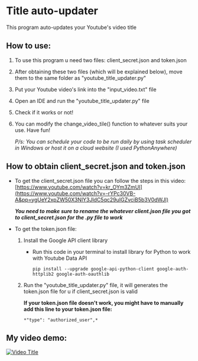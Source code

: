 # Title auto-updater

This program auto-updates your Youtube's video title

## How to use:

1. To use this program u need two files: client_secret.json and token.json
2. After obtaining these two files (which will be explained below), move them to the same folder as "youtube_title_updater.py" 
3. Put your Youtube video's link into the "input_video.txt" file
4. Open an IDE and run the "youtube_title_updater.py" file
5. Check if it works or not!
6. You can modify the change_video_tile() function to whatever suits your use. Have fun!

   *P/s: You can schedule your code to be run daily by using task scheduler in Windows or host it on a cloud website (I used PythonAnywhere)*

## How to obtain client_secret.json and token.json

- To get the client_secret.json file you can follow the steps in this video: [https://www.youtube.com/watch?v=kr_OYm3ZmUI](https://www.youtube.com/watch?v=-rYPc30VB-A&pp=ygUeY2xpZW50X3NlY3JldC5qc29uIGZvciB5b3V0dWJl)

    ***You need to make sure to rename the whatever client.json file you got to client_secret.json for the .py file to work*** 

- To get the token.json file:

    1. Install the Google API client library
    
       - Run this code in your terminal to install library for Python to work with Youtube Data API
       
          `pip install --upgrade google-api-python-client google-auth-httplib2 google-auth-oauthlib`

    2. Run the "youtube_title_updater.py" file, it will generates the token.json file for u if client_secret.json is valid

       **If your token.json file doesn't work, you might have to manually add this line to your token.json file:**

           *"type": "authorized_user",*

## My video demo:

[![Video Title](https://img.youtube.com/vi/VIDEO_ID/0.jpg)](https://www.youtube.com/watch?v=cQadDqgcadA)















